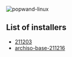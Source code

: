 ![popwand-linux](https://socialify.git.ci/sakkke/popwand-linux/image?description=1&descriptionEditable=Collection%20of%20ideas.&font=Source%20Code%20Pro&logo=https%3A%2F%2Fraw.githubusercontent.com%2Fsakkke%2Fpopwand-linux%2Fmain%2Fassets%2Flogo-211203.svg&pattern=Circuit%20Board&pulls=1&stargazers=1&theme=Light)

## List of installers

- [211203]
- [archiso-base-211216]

[211203]: https://github.com/sakkke/popwand-linux/blob/main/docs/installer-211203.md
[archiso-base-211216]: https://github.com/sakkke/popwand-linux/blob/main/docs/archiso-base-211216.md